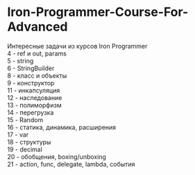 # Iron-Programmer-Course-For-Advanced
Интересные задачи из курсов Iron Programmer <br>
4 - ref и out, params <br>
5 - string <br>
6 - StringBuilder <br>
8 - класс и объекты <br>
9 - конструктор <br>
11 - инкапсуляция <br>
12 - наследование <br>
13 - полиморфизм <br>
14 - перегрузка <br>
15 - Random <br>
16 - статика, динамика, расширения <br>
17 - var <br>
18 - структуры <br>
19 - decimal <br>
20 - обобщения, boxing/unboxing <br>
21 - action, func, delegate, lambda, события <br>
